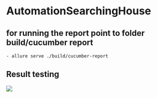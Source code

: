 # AutomationSearchingHouse
## for running the report point to folder build/cucumber report
    - allure serve ./build/cucumber-report
## Result testing
![](/screenshoot/result.gif)